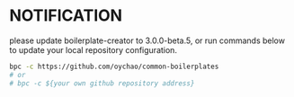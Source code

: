 # NOTIFICATION

please update boilerplate-creator to 3.0.0-beta.5,
or run commands below to update your local repository configuration.

```bash
bpc -c https://github.com/oychao/common-boilerplates
# or
# bpc -c ${your own github repository address}
```
